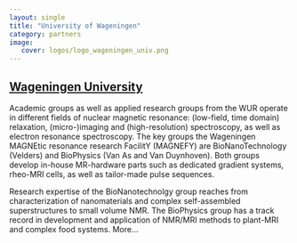 ```yaml
---
layout: single
title: "University of Wageningen"
category: partners
image:
   cover: logos/logo_wageningen_univ.png
---
```


## [Wageningen University](https://www.uu.nl)


Academic groups as well as applied research groups from the WUR operate in different fields of nuclear magnetic resonance: (low-field, time domain) relaxation, (micro-)imaging and (high-resolution) spectroscopy, as well as electron resonance spectroscopy. The key groups the Wageningen MAGNEtic resonance research FacilitY (MAGNEFY) are BioNanoTechnology (Velders) and BioPhysics (Van As and Van Duynhoven). Both groups develop in-house MR-hardware parts such as dedicated gradient systems, rheo-MRI cells, as well as tailor-made pulse sequences.

Research expertise of the BioNanotechnolgy group reaches from characterization of nanomaterials and complex self-assembled superstructures to small volume NMR. The BioPhysics group has a track record in development and application of NMR/MRI methods to plant-MRI and complex food systems. More...